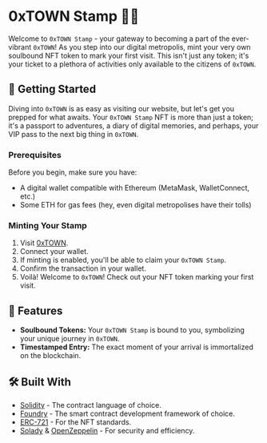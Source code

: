 # 0xTOWN Stamp 🌆✨

Welcome to `0xTOWN Stamp` - your gateway to becoming a part of the ever-vibrant `0xTOWN`! As you step into our digital metropolis, mint your very own soulbound NFT token to mark your first visit. This isn't just any token; it's your ticket to a plethora of activities only available to the citizens of `0xTOWN`.

## 🚀 Getting Started

Diving into `0xTOWN` is as easy as visiting our website, but let's get you prepped for what awaits. Your `0xTOWN Stamp` NFT is more than just a token; it's a passport to adventures, a diary of digital memories, and perhaps, your VIP pass to the next big thing in `0xTOWN`.

### Prerequisites

Before you begin, make sure you have:

- A digital wallet compatible with Ethereum (MetaMask, WalletConnect, etc.)
- Some ETH for gas fees (hey, even digital metropolises have their tolls)

### Minting Your Stamp

1. Visit [0xTOWN](https://0x.town).
2. Connect your wallet.
3. If minting is enabled, you'll be able to claim your `0xTOWN Stamp`.
4. Confirm the transaction in your wallet.
5. Voilà! Welcome to `0xTOWN`! Check out your NFT token marking your first visit.

## 📖 Features

- **Soulbound Tokens:** Your `0xTOWN Stamp` is bound to you, symbolizing your unique journey in `0xTOWN`.
- **Timestamped Entry:** The exact moment of your arrival is immortalized on the blockchain.

## 🛠 Built With

- [Solidity](https://soliditylang.org/) - The contract language of choice.
- [Foundry](https://getfoundry.sh/) - The smart contract development framework of choice.
- [ERC-721](https://eips.ethereum.org/EIPS/eip-721) - For the NFT standards.
- [Solady](https://github.com/Vectorized/solady) & [OpenZeppelin](https://github.com/OpenZeppelin/openzeppelin-contracts/tree/master) - For security and efficiency.
